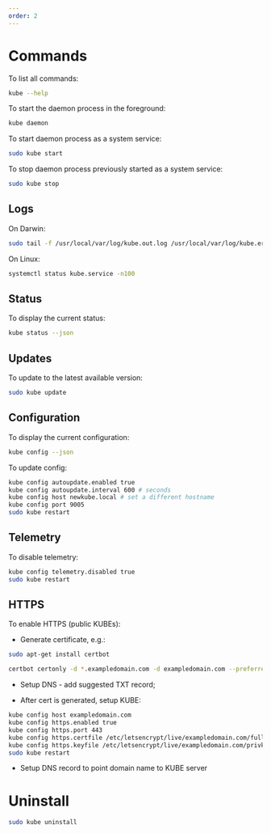 ```yaml
---
order: 2
---
```


# Commands

To list all commands:

```bash
kube --help
```

To start the daemon process in the foreground:

```bash
kube daemon
```

To start daemon process as a system service:

```bash
sudo kube start
```

To stop daemon process previously started as a system service:

```bash
sudo kube stop
```

## Logs

On Darwin:

```bash
sudo tail -f /usr/local/var/log/kube.out.log /usr/local/var/log/kube.err.log
```

On Linux:

```bash
systemctl status kube.service -n100
```

## Status

To display the current status:

```bash
kube status --json
```

## Updates

To update to the latest available version:

```bash
sudo kube update
```

## Configuration

To display the current configuration:

```bash
kube config --json
```

To update config:

```bash
kube config autoupdate.enabled true
kube config autoupdate.interval 600 # seconds
kube config host newkube.local # set a different hostname
kube config port 9005
sudo kube restart
```

## Telemetry

To disable telemetry:

```bash
kube config telemetry.disabled true
sudo kube restart
```

## HTTPS

To enable HTTPS (public KUBEs):

*   Generate certificate, e.g.:

```bash
sudo apt-get install certbot

certbot certonly -d *.exampledomain.com -d exampledomain.com --preferred-challenges dns-01 --server https://acme-v02.api.letsencrypt.org/directory --manual
```

*   Setup DNS - add suggested TXT record;

*   After cert is generated, setup KUBE:

```bash
kube config host exampledomain.com
kube config https.enabled true
kube config https.port 443
kube config https.certfile /etc/letsencrypt/live/exampledomain.com/fullchain.pem
kube config https.keyfile /etc/letsencrypt/live/exampledomain.com/privkey.pem
sudo kube restart
```

*   Setup DNS record to point domain name to KUBE server

# Uninstall

```bash
sudo kube uninstall
```
